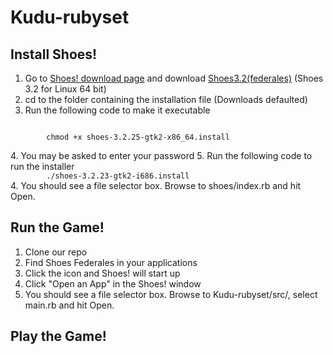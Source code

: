 # Kudu-rubyset

## Install Shoes!
1. Go to [Shoes! download page](http://shoesrb.com/downloads/) and download [Shoes3.2(federales)](https://shoes.mvmanila.com/public/shoes/shoes-3.2.25-gtk2-x86_64.install) (Shoes 3.2 for Linux 64 bit)
2. cd to the folder containing the installation file (Downloads defaulted)
3. Run the following code to make it executable
<p>
<code>
        chmod +x shoes-3.2.25-gtk2-x86_64.install
</code>
</p>
4. You may be asked to enter your password
5. Run the following code to run the installer
<code>
        ./shoes-3.2.23-gtk2-i686.install
</code>
4. You should see a file selector box. Browse to shoes/index.rb and hit Open.

## Run the Game!
1. Clone our repo
2. Find Shoes Federales in your applications
3. Click the icon and Shoes! will start up
4. Click "Open an App" in the Shoes! window
5. You should see a file selector box. Browse to Kudu-rubyset/src/, select main.rb and hit Open.

## Play the Game!


